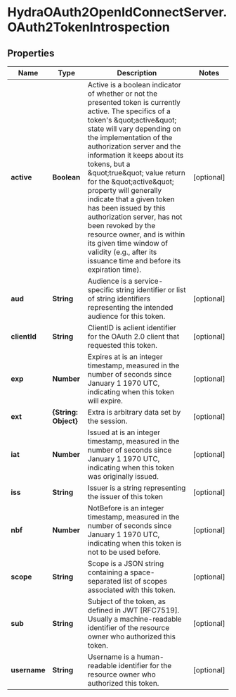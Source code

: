 # HydraOAuth2OpenIdConnectServer.OAuth2TokenIntrospection

## Properties
Name | Type | Description | Notes
------------ | ------------- | ------------- | -------------
**active** | **Boolean** | Active is a boolean indicator of whether or not the presented token is currently active.  The specifics of a token&#39;s \&quot;active\&quot; state will vary depending on the implementation of the authorization server and the information it keeps about its tokens, but a \&quot;true\&quot; value return for the \&quot;active\&quot; property will generally indicate that a given token has been issued by this authorization server, has not been revoked by the resource owner, and is within its given time window of validity (e.g., after its issuance time and before its expiration time). | [optional] 
**aud** | **String** | Audience is a service-specific string identifier or list of string identifiers representing the intended audience for this token. | [optional] 
**clientId** | **String** | ClientID is aclient identifier for the OAuth 2.0 client that requested this token. | [optional] 
**exp** | **Number** | Expires at is an integer timestamp, measured in the number of seconds since January 1 1970 UTC, indicating when this token will expire. | [optional] 
**ext** | **{String: Object}** | Extra is arbitrary data set by the session. | [optional] 
**iat** | **Number** | Issued at is an integer timestamp, measured in the number of seconds since January 1 1970 UTC, indicating when this token was originally issued. | [optional] 
**iss** | **String** | Issuer is a string representing the issuer of this token | [optional] 
**nbf** | **Number** | NotBefore is an integer timestamp, measured in the number of seconds since January 1 1970 UTC, indicating when this token is not to be used before. | [optional] 
**scope** | **String** | Scope is a JSON string containing a space-separated list of scopes associated with this token. | [optional] 
**sub** | **String** | Subject of the token, as defined in JWT [RFC7519]. Usually a machine-readable identifier of the resource owner who authorized this token. | [optional] 
**username** | **String** | Username is a human-readable identifier for the resource owner who authorized this token. | [optional] 


